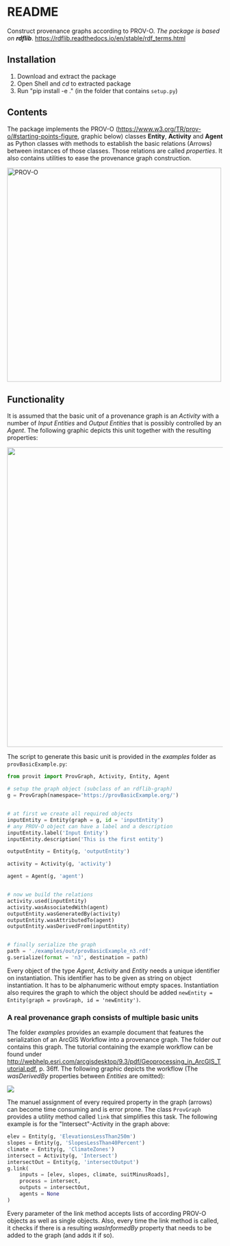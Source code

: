 # README

Construct provenance graphs according to PROV-O. _The package is based on __rdflib___. https://rdflib.readthedocs.io/en/stable/rdf_terms.html

## Installation

1. Download and extract the package
2. Open Shell and _cd_ to extracted package
3. Run "pip install -e ." (in the folder that contains ```setup.py```)

## Contents

The package implements the PROV-O (https://www.w3.org/TR/prov-o/#starting-points-figure, graphic below) classes __Entity__, __Activity__ and __Agent__ as Python classes with methods to establish the basic relations (Arrows) between instances of those classes. Those relations are called _properties_. It also contains utilities to ease the provenance graph construction.


<img src="provit/graphics/ProvUnits.png" width="500" title="PROV-O"/>


## Functionality

It is assumed that the basic unit of a provenance graph is an _Activity_ with a number of _Input Entities_ and _Output Entities_ that is possibly controlled by an _Agent_. The following graphic depicts this unit together with the resulting properties:

<img src="provit/graphics/provBasicExample.png" width="700">


The script to generate this basic unit is provided in the _examples_ folder as ```provBasicExample.py```:

```python
from provit import ProvGraph, Activity, Entity, Agent

# setup the graph object (subclass of an rdflib-graph)
g = ProvGraph(namespace='https://provBasicExample.org/')


# at first we create all required objects
inputEntity = Entity(graph = g, id = 'inputEntity')
# any PROV-O object can have a label and a description
inputEntity.label('Input Entity')
inputEntity.description('This is the first entity')

outputEntity = Entity(g, 'outputEntity')

activity = Activity(g, 'activity')

agent = Agent(g, 'agent')


# now we build the relations
activity.used(inputEntity)
activity.wasAssociatedWith(agent)
outputEntity.wasGeneratedBy(activity)
outputEntity.wasAttributedTo(agent)
outputEntity.wasDerivedFrom(inputEntity)


# finally serialize the graph
path = './examples/out/provBasicExample_n3.rdf'
g.serialize(format = 'n3', destination = path)
```

Every object of the type _Agent_, _Activity_ and _Entity_ needs a unique identifier on instantiation. This identifier has to be given as string on object instantiation. It has to be alphanumeric without empty spaces. Instantiation also requires the graph to which the object should be added ```newEntity = Entity(graph = provGraph, id = 'newEntity')```.

### A real provenance graph consists of multiple basic units

The folder _examples_ provides an example document that features the serialization of an ArcGIS Workflow into a provenance graph. The folder _out_ contains this graph. The tutorial containing the example workflow can be found under http://webhelp.esri.com/arcgisdesktop/9.3/pdf/Geoprocessing_in_ArcGIS_Tutorial.pdf, p. 36ff. The following graphic depicts the workflow (The _wasDerivedBy_ properties between _Entities_ are omitted):

<img src="provit/graphics/gnatchi.png">

The manuel assignment of every required property in the graph (arrows) can become time consuming and is error prone. The class ```ProvGraph``` provides a utility method called ```link``` that simplifies this task. The following example is for the "Intersect"-Activity in the graph above:

```python
elev = Entity(g, 'ElevationsLessThan250m')
slopes = Entity(g, 'SlopesLessThan40Percent')
climate = Entity(g, 'ClimateZones')
intersect = Activity(g, 'Intersect')
intersectOut = Entity(g, 'intersectOutput')
g.link(
    inputs = [elev, slopes, climate, suitMinusRoads],
    process = intersect,
    outputs = intersectOut,
    agents = None
)
```

Every parameter of the link method accepts lists of according PROV-O objects as well as single objects. Also, every time the link method is called, it checks if there is a resulting _wasInformedBy_ property that needs to be added to the graph (and adds it if so).

<!-- Additionally, every _Activity_ can be assigned a start and end time. The format of this time has to be a python ```datetime``` object: 

```python
from datetime import datetime

buffer = Activity(g, 'Buffer')
buffer.startedAtTime(datetime(2020, 6, 6, 12, 0, 0))
buffer.endedAtTime(datetime(2020, 6, 6, 12, 4, 30))
``` -->